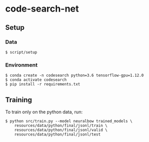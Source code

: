 # code-search-net

## Setup

### Data

`$ script/setup`

### Environment

```
$ conda create -n codesearch python=3.6 tensorflow-gpu=1.12.0
$ conda activate codesearch
$ pip install -r requirements.txt
```

## Training

To train only on the python data, run:

```
$ python src/train.py --model neuralbow trained_models \
    resources/data/python/final/jsonl/train \
    resources/data/python/final/jsonl/valid \
    resources/data/python/final/jsonl/test
```
